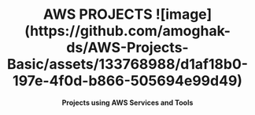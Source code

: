 <h1 align="center">
  AWS PROJECTS  ![image](https://github.com/amoghak-ds/AWS-Projects-Basic/assets/133768988/d1af18b0-197e-4f0d-b866-505694e99d49)

</h1>

<p align="center">
  <strong>Projects using AWS Services and Tools</strong>
</p>
